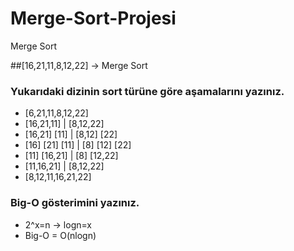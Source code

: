 # Merge-Sort-Projesi
Merge Sort

##[16,21,11,8,12,22] -> Merge Sort
### Yukarıdaki dizinin sort türüne göre aşamalarını yazınız.
* [6,21,11,8,12,22]
* [16,21,11] | [8,12,22]
* [16,21] [11] | [8,12] [22]
* [16] [21] [11] | [8] [12] [22]
* [11] [16,21] | [8] [12,22]
* [11,16,21] | [8,12,22]
* [8,12,11,16,21,22]
### Big-O gösterimini yazınız.
* 2^x=n -> logn=x 
* Big-O = O(nlogn)